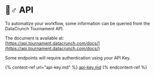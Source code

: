 # 🧙♂ API

To automatize your workflow, some information can be queried from the DataCrunch Tournament API.

The document is available at: [https://api.tournament.datacrunch.com/docs/](https://api.tournament.datacrunch.com/docs/)

Some endpoints will require authentication using your API Key.

{% content-ref url="api-key.md" %}
[api-key.md](api-key.md)
{% endcontent-ref %}

